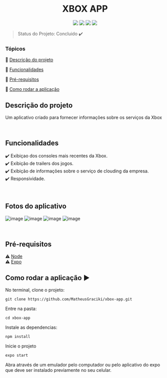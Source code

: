 <h1 align="center"> XBOX APP </h1>

<p align="center">
  <img src="https://img.shields.io/static/v1?label=react-native&message=framework&color=blue&style=for-the-badge&logo=EXPO"/>
  <img src="http://img.shields.io/static/v1?label=License&message=MIT&color=green&style=for-the-badge"/>
  <img src="http://img.shields.io/static/v1?label=TESTES&message=%3E100&color=GREEN&style=for-the-badge"/>
   <img src="http://img.shields.io/static/v1?label=STATUS&message=EM%20DESENVOLVIMENTO&color=RED&style=for-the-badge"/>
   
</p>

> Status do Projeto: Concluido ✔️

### Tópicos 

:small_blue_diamond: [Descrição do projeto](#descrição-do-projeto)

:small_blue_diamond: [Funcionalidades](#funcionalidades)

:small_blue_diamond: [Pré-requisitos](#pré-requisitos)

:small_blue_diamond: [Como rodar a aplicação](#como-rodar-a-aplicação-arrow_forward)
<br/>

## Descrição do projeto 

<p align="justify">
  Um aplicativo criado para fornecer informações sobre os serviços da  Xbox
</p>

<br/>

## Funcionalidades

:heavy_check_mark: Exibiçao dos consoles mais recentes da Xbox. <br/>
:heavy_check_mark: Exibição de trailers dos  jogos.<br/>
:heavy_check_mark: Exibição de informações sobre o serviço de clouding da empresa.<br/>
:heavy_check_mark: Responsividade.<br/>



<br/>

## Fotos do aplicativo 

![image](https://user-images.githubusercontent.com/85004422/170387615-4f91e04e-f386-4b47-b5b5-69caf0849d17.png)
![image](https://user-images.githubusercontent.com/85004422/170387671-7c80f898-9c3f-42e6-aa8e-a6ddd14cc471.png)
![image](https://user-images.githubusercontent.com/85004422/170387473-edfd4f9f-1bae-43a0-b50a-37aaf8aac5bc.png)
![image](https://user-images.githubusercontent.com/85004422/170387728-e52c2c42-42fa-4565-b404-4427ddbfdd28.png)






<br/>

## Pré-requisitos

:warning: [Node](https://nodejs.org/en/download/) <br/>
:warning: [Expo](https://docs.expo.dev/get-started/installation/)
<br/>

## Como rodar a aplicação :arrow_forward:

No terminal, clone o projeto: 

```
git clone https://github.com/MatheusGraciki/xbox-app.git
```
Entre na pasta:
```
cd xbox-app
```
Instale as dependencias:
```
npm install
```
Inicie o projeto
```
expo start
```
Abra através de um emulador pelo computador  ou pelo aplicativo do expo  que deve ser instalado previamente no seu celular.



